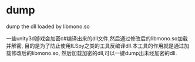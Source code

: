 # dump
dump the dll loaded by libmono.so

一些unity3d游戏会加密c#编译出来的dll文件,然后通过修改后的libmono.so加载并解密,
目的是为了防止使用ILSpy之类的工具反编译dll.本工具的作用就是通过加载修改后的libmono.so,
然后加载加密的dll,可以一键dump出未经加密的dll.
